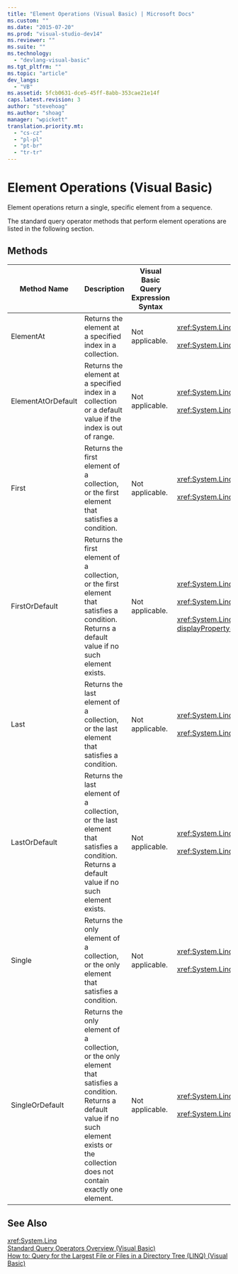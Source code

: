 ```yaml
---
title: "Element Operations (Visual Basic) | Microsoft Docs"
ms.custom: ""
ms.date: "2015-07-20"
ms.prod: "visual-studio-dev14"
ms.reviewer: ""
ms.suite: ""
ms.technology: 
  - "devlang-visual-basic"
ms.tgt_pltfrm: ""
ms.topic: "article"
dev_langs: 
  - "VB"
ms.assetid: 5fcb0631-dce5-45ff-8abb-353cae21e14f
caps.latest.revision: 3
author: "stevehoag"
ms.author: "shoag"
manager: "wpickett"
translation.priority.mt: 
  - "cs-cz"
  - "pl-pl"
  - "pt-br"
  - "tr-tr"
---
```

# Element Operations (Visual Basic)
Element operations return a single, specific element from a sequence.  
  
 The standard query operator methods that perform element operations are listed in the following section.  
  
## Methods  
  
|Method Name|Description|Visual Basic Query Expression Syntax|More Information|  
|-----------------|-----------------|------------------------------------------|----------------------|  
|ElementAt|Returns the element at a specified index in a collection.|Not applicable.|<xref:System.Linq.Enumerable.ElementAt%2A?displayProperty=fullName><br /><br /> <xref:System.Linq.Queryable.ElementAt%2A?displayProperty=fullName>|  
|ElementAtOrDefault|Returns the element at a specified index in a collection or a default value if the index is out of range.|Not applicable.|<xref:System.Linq.Enumerable.ElementAtOrDefault%2A?displayProperty=fullName><br /><br /> <xref:System.Linq.Queryable.ElementAtOrDefault%2A?displayProperty=fullName>|  
|First|Returns the first element of a collection, or the first element that satisfies a condition.|Not applicable.|<xref:System.Linq.Enumerable.First%2A?displayProperty=fullName><br /><br /> <xref:System.Linq.Queryable.First%2A?displayProperty=fullName>|  
|FirstOrDefault|Returns the first element of a collection, or the first element that satisfies a condition. Returns a default value if no such element exists.|Not applicable.|<xref:System.Linq.Enumerable.FirstOrDefault%2A?displayProperty=fullName><br /><br /> <xref:System.Linq.Queryable.FirstOrDefault%2A?displayProperty=fullName><br /><br /> <xref:System.Linq.Queryable.FirstOrDefault%60%601%28System.Linq.IQueryable%7B%60%600%7D%29?displayProperty=fullName>|  
|Last|Returns the last element of a collection, or the last element that satisfies a condition.|Not applicable.|<xref:System.Linq.Enumerable.Last%2A?displayProperty=fullName><br /><br /> <xref:System.Linq.Queryable.Last%2A?displayProperty=fullName>|  
|LastOrDefault|Returns the last element of a collection, or the last element that satisfies a condition. Returns a default value if no such element exists.|Not applicable.|<xref:System.Linq.Enumerable.LastOrDefault%2A?displayProperty=fullName><br /><br /> <xref:System.Linq.Queryable.LastOrDefault%2A?displayProperty=fullName>|  
|Single|Returns the only element of a collection, or the only element that satisfies a condition.|Not applicable.|<xref:System.Linq.Enumerable.Single%2A?displayProperty=fullName><br /><br /> <xref:System.Linq.Queryable.Single%2A?displayProperty=fullName>|  
|SingleOrDefault|Returns the only element of a collection, or the only element that satisfies a condition. Returns a default value if no such element exists or the collection does not contain exactly one element.|Not applicable.|<xref:System.Linq.Enumerable.SingleOrDefault%2A?displayProperty=fullName><br /><br /> <xref:System.Linq.Queryable.SingleOrDefault%2A?displayProperty=fullName>|  
  
## See Also  
 <xref:System.Linq>   
 [Standard Query Operators Overview (Visual Basic)](../../../../visual-basic/programming-guide/concepts/linq/standard-query-operators-overview.md)   
 [How to: Query for the Largest File or Files in a Directory Tree (LINQ) (Visual Basic)](../../../../visual-basic/programming-guide/concepts/linq/how-to-query-for-the-largest-file-or-files-in-a-directory-tree.md)